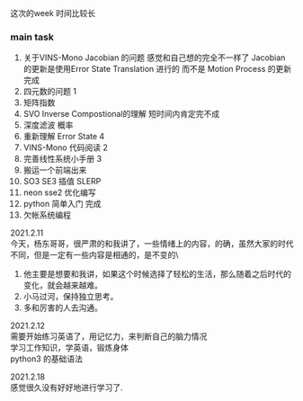 <!--
 * @Author: Liu Weilong
 * @Date: 2021-02-07 11:31:59
 * @LastEditors: Liu Weilong
 * @LastEditTime: 2021-02-18 09:30:39
 * @FilePath: /3rd-test-learning/work_record/learning_task/week_plan_collection_2021/week7.md
 * @Description: 
-->

这次的week 时间比较长


### main task

1.  关于VINS-Mono Jacobian 的问题 感觉和自己想的完全不一样了
                        Jacobian 的更新是使用Error State Translation 进行的
                        而不是 Motion Process 的更新
                        完成
2.  四元数的问题          1 
3.  矩阵指数              
4.  SVO Inverse Compostional的理解  短时间内肯定完不成 
5.  深度滤波             概率
6.  重新理解      Error State 4 
7.  VINS-Mono 代码阅读   2
8.  完善线性系统小手册     3
9.  搬运一个前端出来
10. SO3 SE3 插值 SLERP
11. neon sse2 优化编写
12. python 简单入门      完成
13. 欠帐系统编程


2021.2.11<br>
今天，杨东哥哥，很严肃的和我讲了，一些情绪上的内容，的确，虽然大家的时代不同，但是一定有一些内容是相通的，是不变的\
1. 他主要是想要和我讲，如果这个时候选择了轻松的生活，那么随着之后时代的变化，就会越来越难。<br>
2. 小马过河，保持独立思考。
3. 多和厉害的人去沟通。
   
2021.2.12<br>
需要开始练习英语了，用记忆力，来判断自己的脑力情况<br>
学习工作知识，学英语，锻炼身体<br>
python3 的基础语法<br>

2021.2.18<br>
感觉很久没有好好地进行学习了.